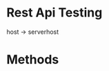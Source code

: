 # Rest Api Testing

host -> serverhost


# Methods

<!-- Not work, because public
[Simple REST methods](https://github.com/Jazis/QA/blob/main/Tests/other/rest_api.md)\
[bpm methods](https://github.com/Jazis/QA/blob/main/Tests/other/bpm_api.md)\
[dms methods](https://github.com/Jazis/QA/blob/main/Tests/other/dms_api.md) -->
